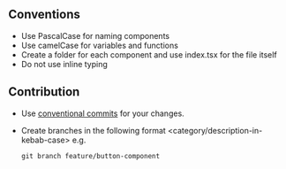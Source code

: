 ## Conventions

- Use PascalCase for naming components
- Use camelCase for variables and functions
- Create a folder for each component and use index.tsx for the file itself
- Do not use inline typing

## Contribution

- Use [conventional commits](https://daily-dev-tips.com/posts/git-basics-conventional-commits/) for your changes.
- Create branches in the following format <category/description-in-kebab-case> e.g.
 
  ```
  git branch feature/button-component
  ```
